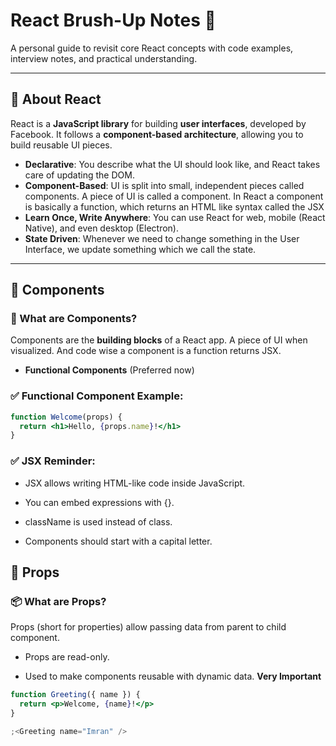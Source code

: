 # React Brush-Up Notes 🚀

A personal guide to revisit core React concepts with code examples, interview notes, and practical understanding.

---

## 🔹 About React

React is a **JavaScript library** for building **user interfaces**, developed by Facebook. It follows a **component-based architecture**, allowing you to build reusable UI pieces.

- **Declarative**: You describe what the UI should look like, and React takes care of updating the DOM.
- **Component-Based**: UI is split into small, independent pieces called components. A piece of UI is called a component. In React a component is basically a function, which returns an HTML like syntax called the JSX
- **Learn Once, Write Anywhere**: You can use React for web, mobile (React Native), and even desktop (Electron).
- **State Driven**: Whenever we need to change something in the User Interface, we update something which we call the state.

---

## 🔹 Components

### 🧩 What are Components?

Components are the **building blocks** of a React app. A piece of UI when visualized. And code wise a component is a function returns JSX.

- **Functional Components** (Preferred now)

### ✅ Functional Component Example:

```jsx
function Welcome(props) {
  return <h1>Hello, {props.name}!</h1>
}
```

### ✅ JSX Reminder:

- JSX allows writing HTML-like code inside JavaScript.

- You can embed expressions with {}.

- className is used instead of class.

- Components should start with a capital letter.

## 🔹 Props

### 📦 What are Props?

Props (short for properties) allow passing data from parent to child component.

- Props are read-only.

- Used to make components reusable with dynamic data. **Very Important**

```jsx
function Greeting({ name }) {
  return <p>Welcome, {name}!</p>
}

;<Greeting name="Imran" />
```
